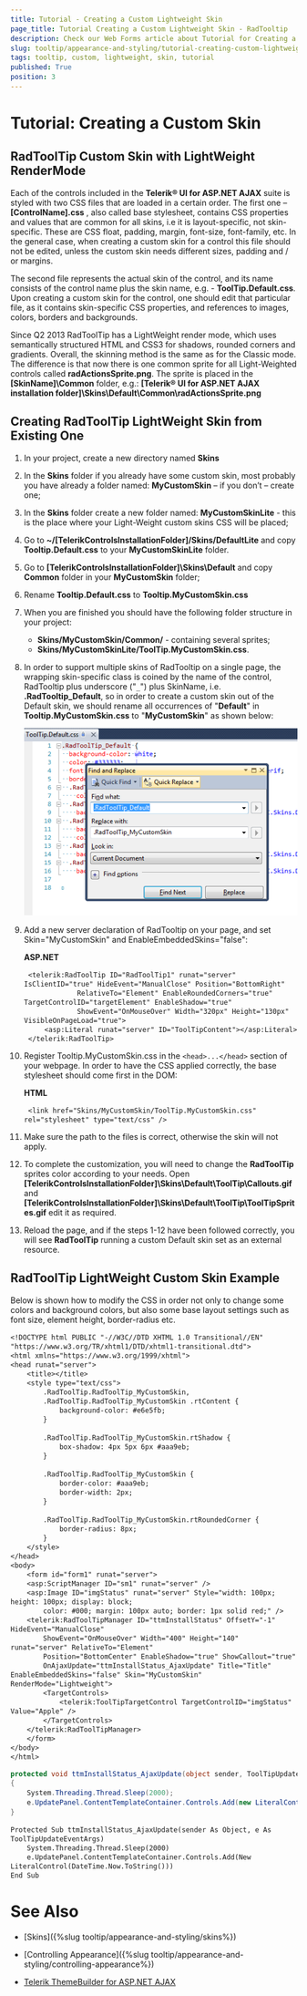 ```yaml
---
title: Tutorial - Creating a Custom Lightweight Skin
page_title: Tutorial Creating a Custom Lightweight Skin - RadTooltip
description: Check our Web Forms article about Tutorial for Creating a Custom Lightweight Skin for RadTooltip.
slug: tooltip/appearance-and-styling/tutorial-creating-custom-lightweight-skin
tags: tooltip, custom, lightweight, skin, tutorial
published: True
position: 3
---
```


# Tutorial: Creating a Custom Skin

## RadToolTip Custom Skin with LightWeight RenderMode

Each of the controls included in the **Telerik® UI for ASP.NET AJAX** suite is styled with two CSS files that are loaded in a certain order. The first one – **[ControlName].css** , also called base stylesheet, contains CSS properties and values that are common for all skins, i.e it is layout-specific, not skin-specific. These are CSS float, padding, margin, font-size, font-family, etc. In the general case, when creating a custom skin for a control this file should not be edited, unless the custom skin needs different sizes, padding and / or margins. 

 The second file represents the actual skin of the control, and its name consists of the control name plus the skin name, e.g. - **ToolTip.Default.css**. Upon creating a custom skin for the control, one should edit that particular file, as it contains skin-specific CSS properties, and references to images, colors, borders and backgrounds. 

 Since Q2 2013 RadToolTip has a LightWeight render mode, which uses semantically structured HTML and CSS3 for shadows, rounded corners and gradients. Overall, the skinning method is the same as for the Classic mode. The difference is that now there is one common sprite for all Light-Weighted controls called **radActionsSprite.png**. The sprite is placed in the **[SkinName]\Common** folder, e.g.: **[Telerik® UI for ASP.NET AJAX installation folder]\Skins\Default\Common\radActionsSprite.png**



## Creating RadToolTip LightWeight Skin from Existing One


1. In your project, create a new directory named **Skins**


1. In the **Skins** folder if you already have some custom skin, most probably you have already a folder named: **MyCustomSkin** – if you don’t – create one;

1. In the **Skins** folder create a new folder named: **MyCustomSkinLite** - this is the place where your Light-Weight custom skins CSS will be placed;


1. Go to **~/[TelerikControlsInstallationFolder]/Skins/DefaultLite** and copy **Tooltip.Default.css** to your **MyCustomSkinLite** folder. 

1. Go to **[TelerikControlsInstallationFolder]\Skins\Default** and copy **Common** folder in your **MyCustomSkin** folder;


1. Rename **Tooltip.Default.css** to **Tooltip.MyCustomSkin.css**

1. When you are finished you should have the following folder structure in your project:
	* **Skins/MyCustomSkin/Common/** - containing several sprites;
	* **Skins/MyCustomSkinLite/ToolTip.MyCustomSkin.css**.


1. In order to support multiple skins of RadTooltip on a single page, the wrapping skin-specific class is coined by the name of the control, RadTooltip plus underscore ("`_`") plus SkinName, i.e. **.RadTooltip_Default**, so in order to create a custom skin out of the Default skin, we should rename all occurrences of "**Default**" in **Tooltip.MyCustomSkin.css** to "**MyCustomSkin**" as shown below:

	![Tooltip skin name](images/RenameToolTipLight.png)

1. Add a new server declaration of RadTooltip on your page, and set Skin="MyCustomSkin" and EnableEmbeddedSkins="false":

	__ASP.NET__

		<telerik:RadToolTip ID="RadToolTip1" runat="server" IsClientID="true" HideEvent="ManualClose" Position="BottomRight"
					RelativeTo="Element" EnableRoundedCorners="true" TargetControlID="targetElement" EnableShadow="true"
					ShowEvent="OnMouseOver" Width="320px" Height="130px" VisibleOnPageLoad="true">
			<asp:Literal runat="server" ID="ToolTipContent"></asp:Literal>
		</telerik:RadToolTip>



1. Register Tooltip.MyCustomSkin.css in the `<head>...</head>` section of your webpage. In order to have the CSS applied correctly, the base stylesheet should come first in the DOM:

	__HTML__

		<link href="Skins/MyCustomSkin/ToolTip.MyCustomSkin.css" rel="stylesheet" type="text/css" />

1. Make sure the path to the files is correct, otherwise the skin will not apply.

1. To complete the customization, you will need to change the **RadToolTip** sprites color according to your needs. Open **[TelerikControlsInstallationFolder]\Skins\Default\ToolTip\Callouts.gif** and **[TelerikControlsInstallationFolder]\Skins\Default\ToolTip\ToolTipSprites.gif** edit it as required.

1. Reload the page, and if the steps 1-12 have been followed correctly, you will see **RadToolTip** running a custom Default skin set as an external resource.


## RadToolTip LightWeight Custom Skin Example

Below is shown how to modify the CSS in order not only to change some colors and background colors, but also some base layout settings such as font size, element height, border-radius etc.

````ASP.NET
<!DOCTYPE html PUBLIC "-//W3C//DTD XHTML 1.0 Transitional//EN" "https://www.w3.org/TR/xhtml1/DTD/xhtml1-transitional.dtd">
<html xmlns="https://www.w3.org/1999/xhtml">
<head runat="server">
    <title></title>
    <style type="text/css">
        .RadToolTip.RadToolTip_MyCustomSkin,
        .RadToolTip.RadToolTip_MyCustomSkin .rtContent {
            background-color: #e6e5fb;
        }

        .RadToolTip.RadToolTip_MyCustomSkin.rtShadow {
            box-shadow: 4px 5px 6px #aaa9eb;
        }

        .RadToolTip.RadToolTip_MyCustomSkin {
            border-color: #aaa9eb;
            border-width: 2px;
        }

        .RadToolTip.RadToolTip_MyCustomSkin.rtRoundedCorner {
            border-radius: 8px;
        }
    </style>
</head>
<body>
    <form id="form1" runat="server">
    <asp:ScriptManager ID="sm1" runat="server" />
    <asp:Image ID="imgStatus" runat="server" Style="width: 100px; height: 100px; display: block;
        color: #000; margin: 100px auto; border: 1px solid red;" />
    <telerik:RadToolTipManager ID="ttmInstallStatus" OffsetY="-1" HideEvent="ManualClose"
        ShowEvent="OnMouseOver" Width="400" Height="140" runat="server" RelativeTo="Element"
        Position="BottomCenter" EnableShadow="true" ShowCallout="true" 
        OnAjaxUpdate="ttmInstallStatus_AjaxUpdate" Title="Title" EnableEmbeddedSkins="false" Skin="MyCustomSkin" RenderMode="Lightweight">
        <TargetControls>
            <telerik:ToolTipTargetControl TargetControlID="imgStatus" Value="Apple" />
        </TargetControls>
    </telerik:RadToolTipManager>
    </form>
</body>
</html>
````

````C#
protected void ttmInstallStatus_AjaxUpdate(object sender, ToolTipUpdateEventArgs e)
{
    System.Threading.Thread.Sleep(2000);
    e.UpdatePanel.ContentTemplateContainer.Controls.Add(new LiteralControl(DateTime.Now.ToString()));
}
````
````VB
Protected Sub ttmInstallStatus_AjaxUpdate(sender As Object, e As ToolTipUpdateEventArgs)
    System.Threading.Thread.Sleep(2000)
    e.UpdatePanel.ContentTemplateContainer.Controls.Add(New LiteralControl(DateTime.Now.ToString()))
End Sub
````


# See Also

* [Skins]({%slug tooltip/appearance-and-styling/skins%})

* [Controlling Appearance]({%slug tooltip/appearance-and-styling/controlling-appearance%})

* [Telerik ThemeBuilder for ASP.NET AJAX](https://themebuilder.telerik.com/)


